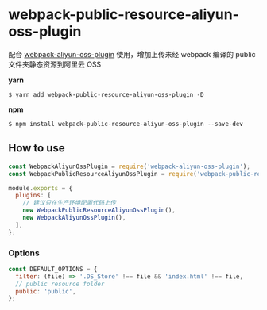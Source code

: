 # webpack-public-resource-aliyun-oss-plugin

配合 [webpack-aliyun-oss-plugin](https://github.com/mfylee/webpack-aliyun-oss-plugin) 使用，增加上传未经 webpack 编译的 public 文件夹静态资源到阿里云 OSS

**yarn**

```shell
$ yarn add webpack-public-resource-aliyun-oss-plugin -D
```

**npm**

```shell
$ npm install webpack-public-resource-aliyun-oss-plugin --save-dev
```

## How to use

```js
const WebpackAliyunOssPlugin = require('webpack-aliyun-oss-plugin');
const WebpackPublicResourceAliyunOssPlugin = require('webpack-public-resource-aliyun-oss-plugin');

module.exports = {
  plugins: [
    // 建议只在生产环境配置代码上传
    new WebpackPublicResourceAliyunOssPlugin(),
    new WebpackAliyunOssPlugin(),
  ],
};
```

### Options

```js
const DEFAULT_OPTIONS = {
  filter: (file) => '.DS_Store' !== file && 'index.html' !== file,
  // public resource folder
  public: 'public',
};
```
